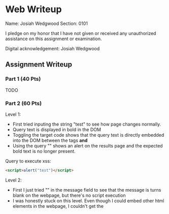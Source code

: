 # Web Writeup

Name: Josiah Wedgwood
Section: 0101

I pledge on my honor that I have not given or received any unauthorized
assistance on this assignment or examination.

Digital acknowledgement: Josiah Wedgwood

## Assignment Writeup

### Part 1 (40 Pts)
TODO

### Part 2 (60 Pts)

Level 1:
* First tried inputing the string "test" to see how page changes normally.
* Query text is displayed in bold in the DOM
* Toggling the target code shows that the query text is directly embedded into the DOM between the tags <b> and </b>
* Using the query "<script>alert("test")</script>" shows an alert on the results page and the expected bold text is no longer present.

Query to execute xss:
```html
<script>alert("test")</script>
```

Level 2:
* First I just tried "<script>alert("test")</script>" in the message field to see that the message is turns blank on the webpage, but there's no script execution
* I was honestly stuck on this level. Even though I could embed other html elements in the webpage, I couldn't get the <script> element to work directly
* Using the final hint "This level is sponsored by the letters i, m and g and the attribute onerror.", I quickly looked up what the onerror attribute is for html elements.
* Now knowing about onerror, I used ```html "<img src="/doesnotexist" oneorror="alert('test')">" ``` to save an xss vector on the webpage
  
Message to execute xss:
```html
<img src="/doesnotexist" onerror="alert('test')">
```

Level 3:

* Opened the target code and examined how the chooseTab(num) function showed images on the webpage
* chooseTab directly puts the num parameter in the img src with ```javascript html += "<img src='/static/level3/cloud" + num + ".jpg' />";```
* Clicked on an image to see how URL changes -- #number is appended to URL depending on the image clicked
* I then tried getting the javascript parser to close the image src name and then insert the onerror attribute to execute my xss

URL to execute xss:
```raw
https://xss-game.appspot.com/level3/frame#' onerror='alert("test")'/>
```

Level 4:

* Opened target code and saw that user input is inserted as ```html onload="startTimer('{{ timer }}');" ```
* Using ```raw 5');// ``` as the input starts the timer function with 5 seconds and escapes the '); from the onload attribute
* Added an alert between the comments and the semicolon to get ```raw 5');alert("test");// ``` and this executes the alert

Input to execute xss:
```raw
5');alert("test");//
```

Level 5:
TODO

Level 6:
TODO

